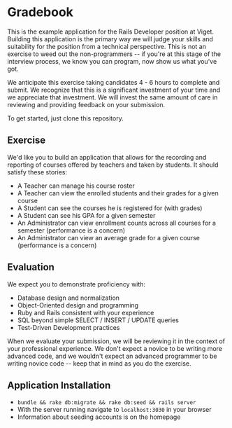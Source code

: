 # Gradebook

This is the example application for the Rails Developer position at Viget. Building this application is the primary way we will judge your skills and suitability for the position from a technical perspective. This is not an exercise to weed out the non-programmers -- if you're at this stage of the interview process, we know you can program, now show us what you've got.

We anticipate this exercise taking candidates 4 - 6 hours to complete and submit. We recognize that this is a significant investment of your time and we appreciate that investment. We will invest the same amount of care in reviewing and providing feedback on your submission.

To get started, just clone this repository.

## Exercise

We'd like you to build an application that allows for the recording and reporting of courses offered by teachers and taken by students. It should satisfy these stories:

* A Teacher can manage his course roster
* A Teacher can view the enrolled students and their grades for a given course
* A Student can see the courses he is registered for (with grades)
* A Student can see his GPA for a given semester
* An Administrator can view enrollment counts across all courses for a semester (performance is a concern)
* An Administrator can view an average grade for a given course (performance is a concern)

## Evaluation

We expect you to demonstrate proficiency with:

* Database design and normalization
* Object-Oriented design and programming
* Ruby and Rails consistent with your experience
* SQL beyond simple SELECT / INSERT / UPDATE queries
* Test-Driven Development practices

When we evaluate your submission, we will be reviewing it in the context of your professional experience. We don't expect a novice to be writing more advanced code, and we wouldn't expect an advanced programmer to be writing novice code -- keep that in mind as you do the exercise.

## Application Installation

* `bundle && rake db:migrate && rake db:seed && rails server`
* With the server running navigate to `localhost:3030` in your browser
* Information about seeding accounts is on the homepage